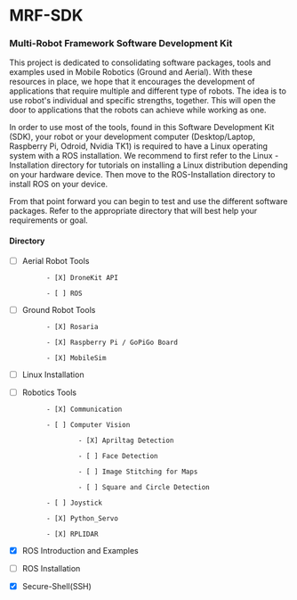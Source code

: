 # MRF-SDK
### Multi-Robot Framework Software Development Kit

This project is dedicated to consolidating software packages, tools and examples used in Mobile Robotics (Ground and Aerial). With these resources in place, we hope that it encourages the development of applications that require multiple and different type of robots. The idea is to use robot's individual and specific strengths, together. This will open the door to applications that the robots can achieve while working as one.

In order to use most of the tools, found in this Software Development Kit (SDK), your robot or your development computer (Desktop/Laptop, Raspberry Pi, Odroid, Nvidia TK1) is required to have a Linux operating system with a ROS installation. We recommend to first refer to the Linux - Installation directory for tutorials on installing a Linux distribution depending on your hardware device. Then move to the ROS-Installation directory to install ROS on your device. 

From that point forward you can begin to test and use the different software packages. Refer to the appropriate directory that will best help your requirements or goal.


#### Directory

- [ ] Aerial Robot Tools

			- [X] DroneKit API

			- [ ] ROS

- [ ] Ground Robot Tools

			- [X] Rosaria

			- [X] Raspberry Pi / GoPiGo Board

			- [X] MobileSim

- [ ] Linux Installation

- [ ] Robotics Tools

			- [X] Communication

			- [ ] Computer Vision

					- [X] Apriltag Detection

					- [ ] Face Detection

					- [ ] Image Stitching for Maps

					- [ ] Square and Circle Detection

			- [ ] Joystick

			- [X] Python_Servo

			- [X] RPLIDAR


- [X] ROS Introduction and Examples

- [ ] ROS Installation

- [X] Secure-Shell(SSH)

